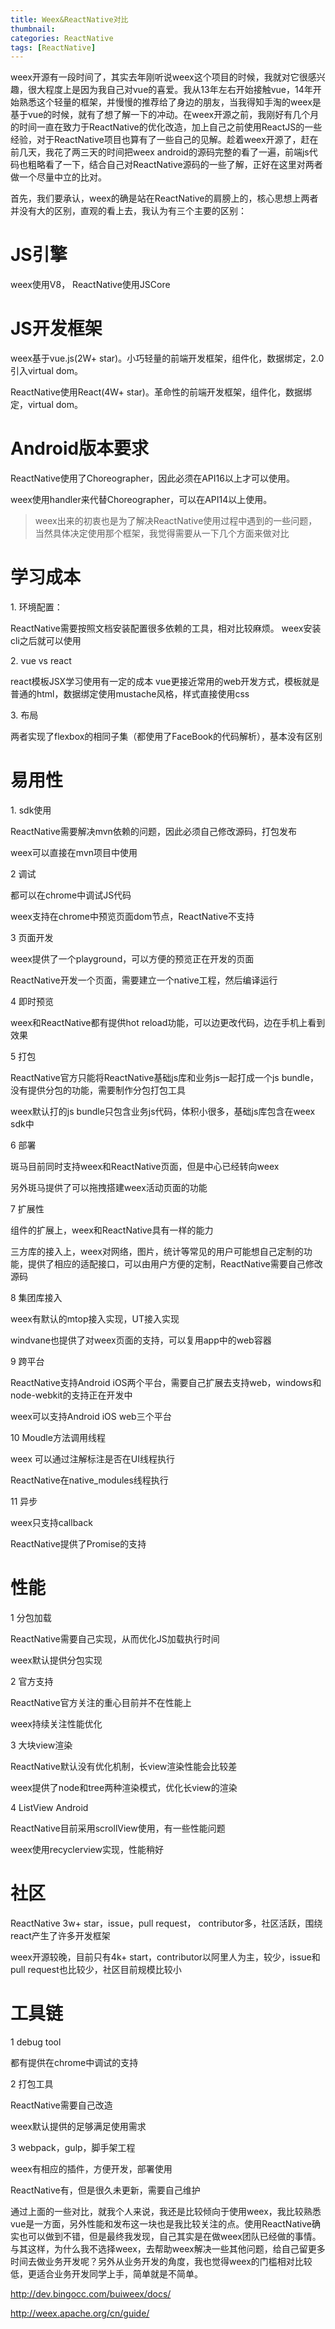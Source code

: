 ```yaml
---
title: Weex&ReactNative对比
thumbnail: 
categories: ReactNative
tags: [ReactNative]
---
```


>
weex开源有一段时间了，其实去年刚听说weex这个项目的时候，我就对它很感兴趣，很大程度上是因为我自己对vue的喜爱。我从13年左右开始接触vue，14年开始熟悉这个轻量的框架，并慢慢的推荐给了身边的朋友，当我得知手淘的weex是基于vue的时候，就有了想了解一下的冲动。在weex开源之前，我刚好有几个月的时间一直在致力于ReactNative的优化改造，加上自己之前使用ReactJS的一些经验，对于ReactNative项目也算有了一些自己的见解。趁着weex开源了，赶在前几天，我花了两三天的时间把weex
android的源码完整的看了一遍，前端js代码也粗略看了一下，结合自己对ReactNative源码的一些了解，正好在这里对两者做一个尽量中立的比对。

首先，我们要承认，weex的确是站在ReactNative的肩膀上的，核心思想上两者并没有大的区别，直观的看上去，我认为有三个主要的区别：

# JS引擎

weex使用V8， ReactNative使用JSCore

# JS开发框架

weex基于vue.js(2W+ star)。小巧轻量的前端开发框架，组件化，数据绑定，2.0引入virtual dom。

ReactNative使用React(4W+ star)。革命性的前端开发框架，组件化，数据绑定，virtual dom。

# Android版本要求

ReactNative使用了Choreographer，因此必须在API16以上才可以使用。

weex使用handler来代替Choreographer，可以在API14以上使用。

> weex出来的初衷也是为了解决ReactNative使用过程中遇到的一些问题，当然具体决定使用那个框架，我觉得需要从一下几个方面来做对比

# 学习成本

1\. 环境配置：

ReactNative需要按照文档安装配置很多依赖的工具，相对比较麻烦。 weex安装cli之后就可以使用

2\. vue vs react

react模板JSX学习使用有一定的成本 vue更接近常用的web开发方式，模板就是普通的html，数据绑定使用mustache风格，样式直接使用css

3\. 布局

两者实现了flexbox的相同子集（都使用了FaceBook的代码解析），基本没有区别

# 易用性

1\. sdk使用

ReactNative需要解决mvn依赖的问题，因此必须自己修改源码，打包发布

weex可以直接在mvn项目中使用

2 调试

都可以在chrome中调试JS代码

weex支持在chrome中预览页面dom节点，ReactNative不支持

3 页面开发

weex提供了一个playground，可以方便的预览正在开发的页面

ReactNative开发一个页面，需要建立一个native工程，然后编译运行

4 即时预览

weex和ReactNative都有提供hot reload功能，可以边更改代码，边在手机上看到效果

5 打包

ReactNative官方只能将ReactNative基础js库和业务js一起打成一个js bundle，没有提供分包的功能，需要制作分包打包工具

weex默认打的js bundle只包含业务js代码，体积小很多，基础js库包含在weex sdk中

6 部署

斑马目前同时支持weex和ReactNative页面，但是中心已经转向weex

另外斑马提供了可以拖拽搭建weex活动页面的功能

7 扩展性

组件的扩展上，weex和ReactNative具有一样的能力

三方库的接入上，weex对网络，图片，统计等常见的用户可能想自己定制的功能，提供了相应的适配接口，可以由用户方便的定制，ReactNative需要自己修改源码

8 集团库接入

weex有默认的mtop接入实现，UT接入实现

windvane也提供了对weex页面的支持，可以复用app中的web容器

9 跨平台

ReactNative支持Android iOS两个平台，需要自己扩展去支持web，windows和node-webkit的支持正在开发中

weex可以支持Android iOS web三个平台

10 Moudle方法调用线程

weex 可以通过注解标注是否在UI线程执行

ReactNative在native_modules线程执行

11 异步

weex只支持callback

ReactNative提供了Promise的支持

# 性能

1 分包加载

ReactNative需要自己实现，从而优化JS加载执行时间

weex默认提供分包实现

2 官方支持

ReactNative官方关注的重心目前并不在性能上

weex持续关注性能优化

3 大块view渲染

ReactNative默认没有优化机制，长view渲染性能会比较差

weex提供了node和tree两种渲染模式，优化长view的渲染

4 ListView Android

ReactNative目前采用scrollView使用，有一些性能问题

weex使用recyclerview实现，性能稍好

# 社区

ReactNative 3w+ star，issue，pull request， contributor多，社区活跃，围绕react产生了许多开发框架

weex开源较晚，目前只有4k+ start，contributor以阿里人为主，较少，issue和pull request也比较少，社区目前规模比较小

# 工具链

1 debug tool

都有提供在chrome中调试的支持

2 打包工具

ReactNative需要自己改造

weex默认提供的足够满足使用需求

3 webpack，gulp，脚手架工程

weex有相应的插件，方便开发，部署使用

ReactNative有，但是很久未更新，需要自己维护

>
通过上面的一些对比，就我个人来说，我还是比较倾向于使用weex，我比较熟悉vue是一方面，另外性能和发布这一块也是我比较关注的点。使用ReactNative确实也可以做到不错，但是最终我发现，自己其实是在做weex团队已经做的事情。与其这样，为什么我不选择weex，去帮助weex解决一些其他问题，给自己留更多时间去做业务开发呢？另外从业务开发的角度，我也觉得weex的门槛相对比较低，更适合业务开发同学上手，简单就是不简单。

<http://dev.bingocc.com/buiweex/docs/>

<http://weex.apache.org/cn/guide/>


